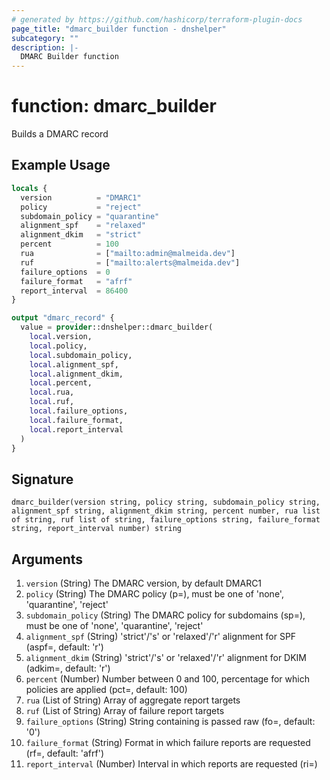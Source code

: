 ```yaml
---
# generated by https://github.com/hashicorp/terraform-plugin-docs
page_title: "dmarc_builder function - dnshelper"
subcategory: ""
description: |-
  DMARC Builder function
---
```


# function: dmarc_builder

Builds a DMARC record

## Example Usage

```terraform
locals {
  version          = "DMARC1"
  policy           = "reject"
  subdomain_policy = "quarantine"
  alignment_spf    = "relaxed"
  alignment_dkim   = "strict"
  percent          = 100
  rua              = ["mailto:admin@malmeida.dev"]
  ruf              = ["mailto:alerts@malmeida.dev"]
  failure_options  = 0
  failure_format   = "afrf"
  report_interval  = 86400
}

output "dmarc_record" {
  value = provider::dnshelper::dmarc_builder(
    local.version,
    local.policy,
    local.subdomain_policy,
    local.alignment_spf,
    local.alignment_dkim,
    local.percent,
    local.rua,
    local.ruf,
    local.failure_options,
    local.failure_format,
    local.report_interval
  )
}
```

## Signature

<!-- signature generated by tfplugindocs -->
```text
dmarc_builder(version string, policy string, subdomain_policy string, alignment_spf string, alignment_dkim string, percent number, rua list of string, ruf list of string, failure_options string, failure_format string, report_interval number) string
```

## Arguments

<!-- arguments generated by tfplugindocs -->
1. `version` (String) The DMARC version, by default DMARC1
1. `policy` (String) The DMARC policy (p=), must be one of 'none', 'quarantine', 'reject'
1. `subdomain_policy` (String) The DMARC policy for subdomains (sp=), must be one of 'none', 'quarantine', 'reject'
1. `alignment_spf` (String) 'strict'/'s' or 'relaxed'/'r' alignment for SPF (aspf=, default: 'r')
1. `alignment_dkim` (String) 'strict'/'s' or 'relaxed'/'r' alignment for DKIM (adkim=, default: 'r')
1. `percent` (Number) Number between 0 and 100, percentage for which policies are applied (pct=, default: 100)
1. `rua` (List of String) Array of aggregate report targets
1. `ruf` (List of String) Array of failure report targets
1. `failure_options` (String) String containing is passed raw (fo=, default: '0')
1. `failure_format` (String) Format in which failure reports are requested (rf=, default: 'afrf')
1. `report_interval` (Number) Interval in which reports are requested (ri=)
